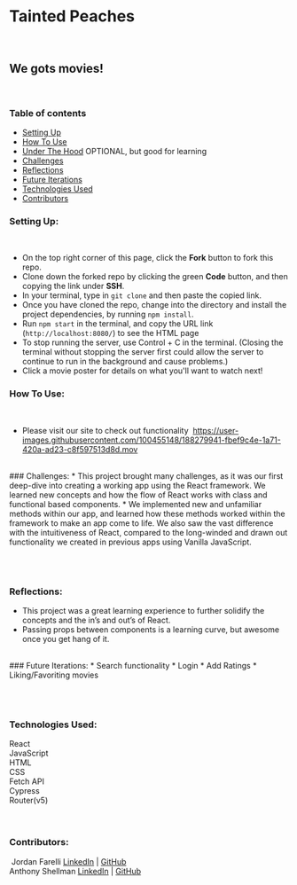 # Tainted Peaches
​
## We gots movies!
​
### Table of contents
* [Setting Up](#setup)
* [How To Use](#how)
* [Under The Hood](#under) OPTIONAL, but good for learning 
* [Challenges](#challenges)
* [Reflections](#reflections)
* [Future Iterations](#future)
* [Technologies Used](#tech)
* [Contributors](#contributors)
​
### Setting Up: <a name="setup"></a>
​
* On the top right corner of this page, click the **Fork** button to fork this repo.
* Clone down the forked repo by clicking the green **Code** button, and then copying the link under **SSH**.
* In your terminal, type in `git clone` and then paste the copied link.
* Once you have cloned the repo, change into the directory and install the project dependencies, by running `npm install`.
* Run `npm start` in the terminal, and copy the URL link (`http://localhost:8080/`) to see the HTML page 
* To stop running the server, use Control + C in the terminal. (Closing the terminal without stopping the server first could allow the server to continue to run in the background and cause problems.)
* Click a movie poster for details on what you'll want to watch next!
​
### How To Use: <a name="how"></a>
​
* Please visit our site to check out functionality
​
https://user-images.githubusercontent.com/100455148/188279941-fbef9c4e-1a71-420a-ad23-c8f597513d8d.mov
​
<br>
​
### Challenges: <a name="challenges"></a>
* This project brought many challenges, as it was our first deep-dive into creating a working app using the React framework. We learned new concepts and how the flow of React works with class and functional based components. 
* We implemented new and unfamiliar methods within our app, and learned how these methods worked within the framework to make an app come to life. We also saw the vast difference with the intuitiveness of React, compared to the long-winded and drawn out functionality we created in previous apps using Vanilla JavaScript.

​
<br>
​
### Reflections: <a name="reflections"></a>
* This project was a great learning experience to further solidify the concepts and the in’s and out’s of React.
* Passing props between components is a learning curve, but awesome once you get hang of it.
​
<br>
​
### Future Iterations: <a name="future"></a>
* Search functionality
* Login
* Add Ratings
* Liking/Favoriting movies

​
<br>
​
### Technologies Used:<br><a name="tech"></a>
React<br>
JavaScript<br>
HTML<br>
CSS<br>
Fetch API<br>
Cypress<br>
Router(v5)<br>
​
<br>
​
### Contributors: <a name="contributors"></a>
​
Jordan Farelli [LinkedIn](https://www.linkedin.com/in/jordan-farelli/) | [GitHub](https://github.com/jfarelli)
<br>
Anthony Shellman [LinkedIn](https://www.linkedin.com/in/anthonyshellman/) | [GitHub](https://github.com/Ant-Shell)